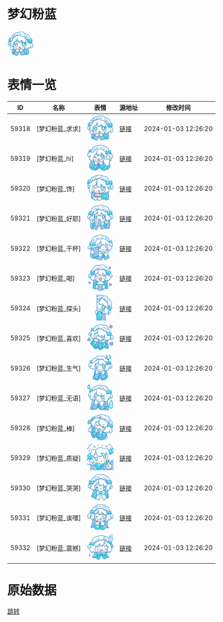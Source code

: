# 梦幻粉蓝

<img src="./cover.png" height="60" alt="cover" />

# 表情一览

|ID|名称|表情|源地址|修改时间|
|----|----|----|----|----|
|59318|[梦幻粉蓝_求求]|<img src="./pic/059318_%5B梦幻粉蓝_求求%5D.png" height="60" alt="求求"/>|[链接](https://i0.hdslb.com/bfs/garb/743a9cf80ebc38b7a6af4051e4084a25be055d8c.png)|2024-01-03 12:26:20|
|59319|[梦幻粉蓝_hi]|<img src="./pic/059319_%5B梦幻粉蓝_hi%5D.png" height="60" alt="hi"/>|[链接](https://i0.hdslb.com/bfs/garb/23cb9a563f7f6d4436f85768ed5ee2b39baee692.png)|2024-01-03 12:26:20|
|59320|[梦幻粉蓝_馋]|<img src="./pic/059320_%5B梦幻粉蓝_馋%5D.png" height="60" alt="馋"/>|[链接](https://i0.hdslb.com/bfs/garb/feaa5a617a65636df4dad0d67db8f63e8bb17e0a.png)|2024-01-03 12:26:20|
|59321|[梦幻粉蓝_好耶]|<img src="./pic/059321_%5B梦幻粉蓝_好耶%5D.png" height="60" alt="好耶"/>|[链接](https://i0.hdslb.com/bfs/garb/d3fc43dea0e7846b2884d0a8ac0e8ec71f44c8cd.png)|2024-01-03 12:26:20|
|59322|[梦幻粉蓝_干杯]|<img src="./pic/059322_%5B梦幻粉蓝_干杯%5D.png" height="60" alt="干杯"/>|[链接](https://i0.hdslb.com/bfs/garb/0420a9433cfc1d763d36e529951206d78b429c52.png)|2024-01-03 12:26:20|
|59323|[梦幻粉蓝_喝]|<img src="./pic/059323_%5B梦幻粉蓝_喝%5D.png" height="60" alt="喝"/>|[链接](https://i0.hdslb.com/bfs/garb/28d67468dfcf800b38eb014a8e765f21d6ffec6e.png)|2024-01-03 12:26:20|
|59324|[梦幻粉蓝_探头]|<img src="./pic/059324_%5B梦幻粉蓝_探头%5D.png" height="60" alt="探头"/>|[链接](https://i0.hdslb.com/bfs/garb/d2c5a1ed2736d868f548730083d8c01fb562331f.png)|2024-01-03 12:26:20|
|59325|[梦幻粉蓝_喜欢]|<img src="./pic/059325_%5B梦幻粉蓝_喜欢%5D.png" height="60" alt="喜欢"/>|[链接](https://i0.hdslb.com/bfs/garb/b8af72059c2c2da99a4287e18a61b5d4715eccb0.png)|2024-01-03 12:26:20|
|59326|[梦幻粉蓝_生气]|<img src="./pic/059326_%5B梦幻粉蓝_生气%5D.png" height="60" alt="生气"/>|[链接](https://i0.hdslb.com/bfs/garb/abfaf52697fb0b2f86a3c1ae8a3ad798a9833240.png)|2024-01-03 12:26:20|
|59327|[梦幻粉蓝_无语]|<img src="./pic/059327_%5B梦幻粉蓝_无语%5D.png" height="60" alt="无语"/>|[链接](https://i0.hdslb.com/bfs/garb/ca304307cf01e489795f9563d1886f2c93778e2a.png)|2024-01-03 12:26:20|
|59328|[梦幻粉蓝_棒]|<img src="./pic/059328_%5B梦幻粉蓝_棒%5D.png" height="60" alt="棒"/>|[链接](https://i0.hdslb.com/bfs/garb/a865af3135ab9f7e4b65dc89802410c77f8bc50f.png)|2024-01-03 12:26:20|
|59329|[梦幻粉蓝_质疑]|<img src="./pic/059329_%5B梦幻粉蓝_质疑%5D.png" height="60" alt="质疑"/>|[链接](https://i0.hdslb.com/bfs/garb/367201fb9606cc35b9b5d993920d1f97a201729d.png)|2024-01-03 12:26:20|
|59330|[梦幻粉蓝_哭哭]|<img src="./pic/059330_%5B梦幻粉蓝_哭哭%5D.png" height="60" alt="哭哭"/>|[链接](https://i0.hdslb.com/bfs/garb/1bda43abc539fa7df064d6595228c64426b74987.png)|2024-01-03 12:26:20|
|59331|[梦幻粉蓝_诶嘿]|<img src="./pic/059331_%5B梦幻粉蓝_诶嘿%5D.png" height="60" alt="诶嘿"/>|[链接](https://i0.hdslb.com/bfs/garb/a9568b2317f00fa48f0a4eb95a630b33088ff4af.png)|2024-01-03 12:26:20|
|59332|[梦幻粉蓝_震撼]|<img src="./pic/059332_%5B梦幻粉蓝_震撼%5D.png" height="60" alt="震撼"/>|[链接](https://i0.hdslb.com/bfs/garb/55a80051159d2d530c9123f0f955d82a2b356004.png)|2024-01-03 12:26:20|

# 原始数据

[跳转](./raw.json)

